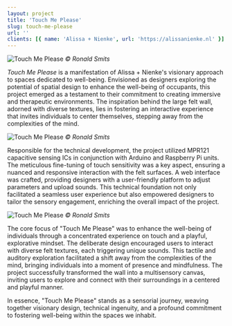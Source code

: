 ```yaml
---
layout: project
title: 'Touch Me Please'
slug: touch-me-please
url: ''
clients: [{ name: 'Alissa + Nienke', url: 'https://alissanienke.nl' }]
---
```


![Touch Me Please](./tmp-1.jpg)
*© Ronald Smits*

*Touch Me Please* is a manifestation of Alissa + Nienke's visionary approach to spaces dedicated to well-being. Envisioned as designers exploring the potential of spatial design to enhance the well-being of occupants, this project emerged as a testament to their commitment to creating immersive and therapeutic environments. The inspiration behind the large felt wall, adorned with diverse textures, lies in fostering an interactive experience that invites individuals to center themselves, stepping away from the complexities of the mind.

![Touch Me Please](./tmp-2.jpg)
*© Ronald Smits*

Responsible for the technical development, the project utilized MPR121 capacitive sensing ICs in conjunction with Arduino and Raspberry Pi units. The meticulous fine-tuning of touch sensitivity was a key aspect, ensuring a nuanced and responsive interaction with the felt surfaces. A web interface was crafted, providing designers with a user-friendly platform to adjust parameters and upload sounds. This technical foundation not only facilitated a seamless user experience but also empowered designers to tailor the sensory engagement, enriching the overall impact of the project.

![Touch Me Please](./tmp-3.jpg)
*© Ronald Smits*

The core focus of "Touch Me Please" was to enhance the well-being of individuals through a concentrated experience on touch and a playful, explorative mindset. The deliberate design encouraged users to interact with diverse felt textures, each triggering unique sounds. This tactile and auditory exploration facilitated a shift away from the complexities of the mind, bringing individuals into a moment of presence and mindfulness. The project successfully transformed the wall into a multisensory canvas, inviting users to explore and connect with their surroundings in a centered and playful manner.

In essence, "Touch Me Please" stands as a sensorial journey, weaving together visionary design, technical ingenuity, and a profound commitment to fostering well-being within the spaces we inhabit.
